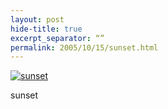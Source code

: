 ```yaml
---
layout: post
hide-title: true
excerpt_separator: “”
permalink: 2005/10/15/sunset.html
---
```

[![sunset](https://dl.dropbox.com/u/4255155/blog/600/sunset.jpg)](https://dl.dropbox.com/u/4255155/blog/sunset.jpg) 

sunset